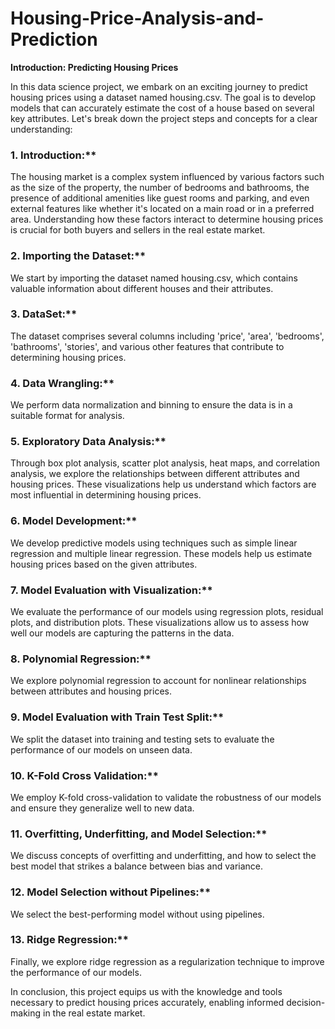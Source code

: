 # Housing-Price-Analysis-and-Prediction
**Introduction: Predicting Housing Prices**

In this data science project, we embark on an exciting journey to predict housing prices using a dataset named housing.csv. The goal is to develop models that can accurately estimate the cost of a house based on several key attributes. Let's break down the project steps and concepts for a clear understanding:

### 1. Introduction:**  
The housing market is a complex system influenced by various factors such as the size of the property, the number of bedrooms and bathrooms, the presence of additional amenities like guest rooms and parking, and even external features like whether it's located on a main road or in a preferred area. Understanding how these factors interact to determine housing prices is crucial for both buyers and sellers in the real estate market.

### 2. Importing the Dataset:**  
We start by importing the dataset named housing.csv, which contains valuable information about different houses and their attributes.

### 3. DataSet:**  
The dataset comprises several columns including 'price', 'area', 'bedrooms', 'bathrooms', 'stories', and various other features that contribute to determining housing prices.

### 4. Data Wrangling:**  
We perform data normalization and binning to ensure the data is in a suitable format for analysis.

### 5. Exploratory Data Analysis:**  
Through box plot analysis, scatter plot analysis, heat maps, and correlation analysis, we explore the relationships between different attributes and housing prices. These visualizations help us understand which factors are most influential in determining housing prices.

### 6. Model Development:**  
We develop predictive models using techniques such as simple linear regression and multiple linear regression. These models help us estimate housing prices based on the given attributes.

### 7. Model Evaluation with Visualization:**  
We evaluate the performance of our models using regression plots, residual plots, and distribution plots. These visualizations allow us to assess how well our models are capturing the patterns in the data.

### 8. Polynomial Regression:**  
We explore polynomial regression to account for nonlinear relationships between attributes and housing prices.

### 9. Model Evaluation with Train Test Split:**  
We split the dataset into training and testing sets to evaluate the performance of our models on unseen data.

### 10. K-Fold Cross Validation:**  
We employ K-fold cross-validation to validate the robustness of our models and ensure they generalize well to new data.

### 11. Overfitting, Underfitting, and Model Selection:**  
We discuss concepts of overfitting and underfitting, and how to select the best model that strikes a balance between bias and variance.

### 12. Model Selection without Pipelines:**  
We select the best-performing model without using pipelines.

### 13. Ridge Regression:**  
Finally, we explore ridge regression as a regularization technique to improve the performance of our models.

In conclusion, this project equips us with the knowledge and tools necessary to predict housing prices accurately, enabling informed decision-making in the real estate market.
